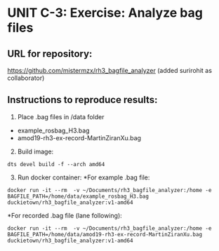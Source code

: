 # UNIT C-3: Exercise: Analyze bag files
## URL for repository:
https://github.com/mistermzx/rh3_bagfile_analyzer
(added surirohit as collaborator)
## Instructions to reproduce results:
1. Place .bag files in /data folder
  * example_rosbag_H3.bag 
  * amod19-rh3-ex-record-MartinZiranXu.bag

2. Build image:
```shell
dts devel build -f --arch amd64
```

3. Run docker container:
 *For example .bag file:
```shell
docker run -it --rm  -v ~/Documents/rh3_bagfile_analyzer:/home -e BAGFILE_PATH=/home/data/example_rosbag_H3.bag duckietown/rh3_bagfile_analyzer:v1-amd64
```
 *For recorded .bag file (lane following):
```shell
docker run -it --rm  -v ~/Documents/rh3_bagfile_analyzer:/home -e BAGFILE_PATH=/home/data/amod19-rh3-ex-record-MartinZiranXu.bag duckietown/rh3_bagfile_analyzer:v1-amd64
```

